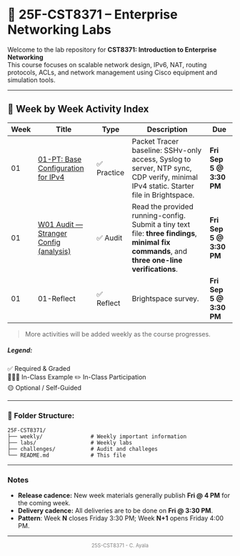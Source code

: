 
# 📘 25F-CST8371 – Enterprise Networking Labs

Welcome to the lab repository for **CST8371: Introduction to Enterprise Networking**  
This course focuses on scalable network design, IPv6, NAT, routing protocols, ACLs, and network management using Cisco equipment and simulation tools.

---

## 📅 Week by Week Activity Index

| Week | Title                                                             | Type       | Description                                                                                                                                    | Due                     |
| ---- | ----------------------------------------------------------------- | ---------- | ---------------------------------------------------------------------------------------------------------------------------------------------- | ----------------------- |
| 01   | [01-PT: Base Configuration for IPv4](labs/w01-pt-base.md)         | ✅ Practice | Packet Tracer baseline: SSHv-only access, Syslog to server, NTP sync, CDP verify, minimal IPv4 static. Starter file in Brightspace.            | **Fri Sep 5 @ 3:30 PM** |
| 01   | [W01 Audit — Stranger Config (analysis)](challenges/w01-audit.md) | ✅ Audit    | Read the provided running-config. Submit a tiny text file: **three findings**, **minimal fix commands**, and **three one-line verifications**. | **Fri Sep 5 @ 3:30 PM** |
| 01   | 01-Reflect                                                        | ✅ Reflect  | Brightspace survey.                                                                                                                            | **Fri Sep 5 @ 3:30 PM** |

> More activities will be added weekly as the course progresses.
##### **Legend**: 
✅ Required & Graded  
👩🏽‍🏫 In-Class Example
✏️ In-Class Participation  
🟡 Optional / Self-Guided

---

### 📁 Folder Structure:

```
25F-CST8371/
├── weekly/               # Weekly important information
├── labs/                 # Weekly labs
├── challenges/           # Audit and challeges
└── README.md             # This file
```

---
### Notes
- **Release cadence:** New week materials generally publish **Fri @ 4 PM** for the coming week.  
- **Delivery cadence:** All deliveries are to be done on **Fri @ 3:30 PM**.  
- **Pattern**: Week  **N** closes Friday 3:30 PM; Week **N+1** opens Friday 4:00 PM.


---
<p style="font-size: 0.8em; text-align: center; color: gray;">
25S-CST8371 - C. Ayala
</p>
